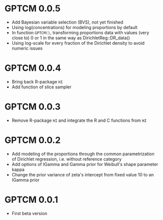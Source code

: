 # GPTCM 0.0.5

* Add Bayesian variable selection (BVS), not yet finished
* Using log(concentrations) for modeling proportions by default
* In function `GPTCM()`, transforming proportions data with values (very close to) 0 or 1 in the same way as DirichletReg::DR_data()
* Using log-scale for every fraction of the Dirichlet density to avoid numeric issues

# GPTCM 0.0.4

* Bring back R-package `HI` 
* Add function of slice sampler

# GPTCM 0.0.3

* Remove R-package `HI` and integrate the R and C functions from `HI`

# GPTCM 0.0.2

* Add modeling of the proportions through the common parametrization of Dirichlet regression, i.e. without reference category
* Add options of IGamma and Gamma prior for Weibull's shape parameter kappa
* Change the prior variance of zeta's intercept from fixed value 10 to an IGamma prior

# GPTCM 0.0.1

* First beta version
